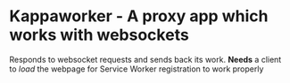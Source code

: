 <h1>Kappaworker - A proxy app which works with websockets</h1>
Responds to websocket requests and sends back its work.<break>
<strong>Needs</strong> a client to <em>load</em> the webpage for Service Worker registration to work properly
